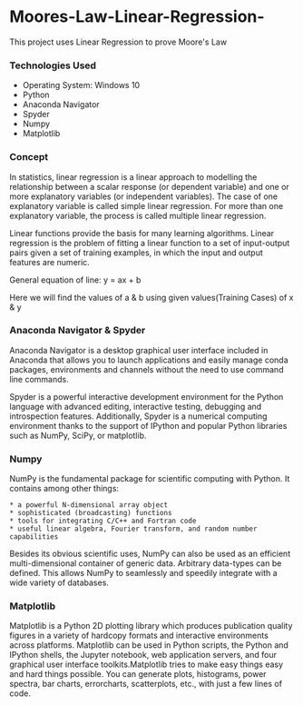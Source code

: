 # Moores-Law-Linear-Regression-

This project uses Linear Regression to prove Moore's Law

### Technologies Used

* Operating System: Windows 10
* Python
* Anaconda Navigator
* Spyder
* Numpy
* Matplotlib

### Concept 

In statistics, linear regression is a linear approach to modelling the relationship between a scalar response (or dependent variable) and one or more explanatory variables (or independent variables). The case of one explanatory variable is called simple linear regression. For more than one explanatory variable, the process is called multiple linear regression.

Linear functions provide the basis for many learning algorithms. Linear regression is the problem of fitting a linear function to a set of input-output pairs given a set of training examples, in which the input and output features are numeric. 

General equation of line: y = ax + b

Here we will find the values of a & b using given values(Training Cases) of x & y

### Anaconda Navigator & Spyder

Anaconda Navigator is a desktop graphical user interface included in Anaconda that allows you to launch applications and easily manage conda packages, environments and channels without the need to use command line commands.

Spyder is a powerful interactive development environment for the Python language with advanced editing, interactive testing, debugging and introspection features. Additionally, Spyder is a numerical computing environment thanks to the support of IPython and popular Python libraries such as NumPy, SciPy, or matplotlib.

### Numpy

NumPy is the fundamental package for scientific computing with Python. It contains among other things:

    * a powerful N-dimensional array object
    * sophisticated (broadcasting) functions
    * tools for integrating C/C++ and Fortran code
    * useful linear algebra, Fourier transform, and random number capabilities

Besides its obvious scientific uses, NumPy can also be used as an efficient multi-dimensional container of generic data. Arbitrary data-types can be defined. This allows NumPy to seamlessly and speedily integrate with a wide variety of databases.

### Matplotlib

Matplotlib is a Python 2D plotting library which produces publication quality figures in a variety of hardcopy formats and interactive environments across platforms. Matplotlib can be used in Python scripts, the Python and IPython shells, the Jupyter notebook, web application servers, and four graphical user interface toolkits.Matplotlib tries to make easy things easy and hard things possible. You can generate plots, histograms, power spectra, bar charts, errorcharts, scatterplots, etc., with just a few lines of code.
